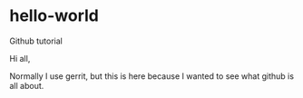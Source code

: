 # hello-world
Github tutorial

Hi all,

Normally I use gerrit, but this is here because I wanted to see what github is all about.
